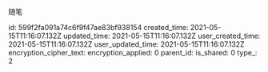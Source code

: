 随笔

id: 599f2fa091a74c6f9f47ae83bf938154
created_time: 2021-05-15T11:16:07.132Z
updated_time: 2021-05-15T11:16:07.132Z
user_created_time: 2021-05-15T11:16:07.132Z
user_updated_time: 2021-05-15T11:16:07.132Z
encryption_cipher_text: 
encryption_applied: 0
parent_id: 
is_shared: 0
type_: 2